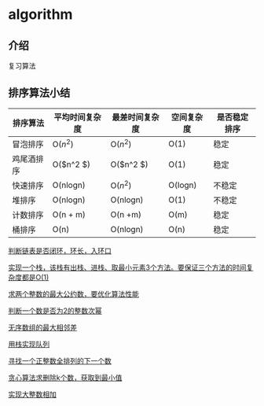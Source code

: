 # algorithm

## 介绍

复习算法

## 排序算法小结

| 排序算法   | 平均时间复杂度 | 最差时间复杂度 | 空间复杂度 | 是否稳定排序 |
| ---------- | -------------- | -------------- | ---------- | ------------ |
| 冒泡排序   | O($n^2$)       | O($n^2$)       | O(1)       | 稳定         |
| 鸡尾酒排序 | O($n^2 $)      | O($n^2 $)      | O(1)       | 稳定         |
| 快速排序   | O(nlogn)       | O($n^2$)       | O(logn)    | 不稳定       |
| 堆排序     | O(nlogn)       | O(nlogn)       | O(1)       | 不稳定       |
| 计数排序   | O(n + m)       | O(n +m)        | O(m)       | 稳定         |
| 桶排序     | O(n)           | O(nlogn)       | O(n)       | 稳定         |

[判断链表是否闭环，环长，入环口](https://gitee.com/suihw/algorithm/blob/master/src/ListIsCycle.java)

[实现一个栈，该栈有出栈、进栈、取最小元素3个方法。要保证三个方法的时间复杂度都是O(1)](https://gitee.com/suihw/algorithm/blob/master/src/MinStack.java)

[求两个整数的最大公约数，要优化算法性能](https://gitee.com/suihw/algorithm/blob/master/src/GetGreatestCommonDivisor.java)

[判断一个数是否为2的整数次幂](https://gitee.com/suihw/algorithm/blob/master/src/IsPowerOf2.java)

[无序数组的最大相邻差](https://gitee.com/suihw/algorithm/blob/master/src/GetMaxSortedDistance.java)

[用栈实现队列](https://gitee.com/suihw/algorithm/blob/master/src/StackQueue.java)

[寻找一个正整数全排列的下一个数](https://gitee.com/suihw/algorithm/blob/master/src/FindNextNumber.java)

[贪心算法求删除k个数，获取到最小值](https://gitee.com/suihw/algorithm/blob/master/src/RemoveKNumber.java)

[实现大整数相加](https://gitee.com/suihw/algorithm/blob/master/src/BigNumberSum.java)

